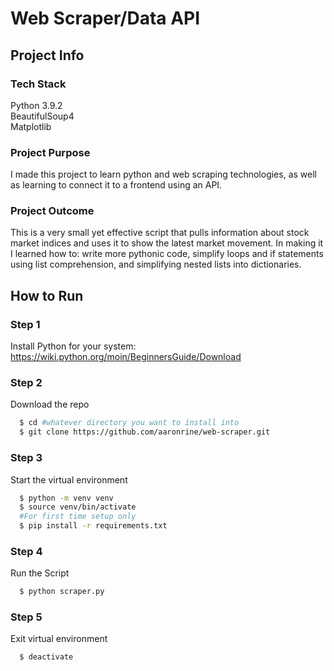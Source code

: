 # Web Scraper/Data API

## Project Info

### Tech Stack

Python 3.9.2 <br>
BeautifulSoup4 <br>
Matplotlib

### Project Purpose

I made this project to learn python and web scraping technologies, as well as learning to connect it to a frontend using an API.

### Project Outcome

This is a very small yet effective script that pulls information about stock market indices and uses it to show the latest market movement. In making it I learned how to: write more pythonic code, simplify loops and if statements using list comprehension, and simplifying nested lists into dictionaries.

## How to Run

### Step 1

Install Python for your system:  
https://wiki.python.org/moin/BeginnersGuide/Download

### Step 2

Download the repo

```bash
  $ cd #whatever directory you want to install into
  $ git clone https://github.com/aaronrine/web-scraper.git
```

### Step 3

Start the virtual environment

```bash
  $ python -m venv venv
  $ source venv/bin/activate
  #For first time setup only
  $ pip install -r requirements.txt
```

### Step 4

Run the Script

```bash
  $ python scraper.py
```

### Step 5

Exit virtual environment

```bash
  $ deactivate
```
